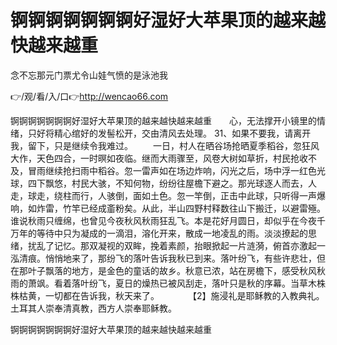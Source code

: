 # 锕锕锕锕锕锕锕好湿好大苹果顶的越来越快越来越重
念不忘那元门票尤令山娃气愤的是泳池我

👉/观/看/入/口👉http://wencao66.com

锕锕锕锕锕锕锕好湿好大苹果顶的越来越快越来越重　　心，无法撑开小镜里的情绪，只好将精心绾好的发髻松开，交由清风去处理。
		31、如果不要我，请离开我，留下，只是继续令我难过。
　　一日，村人在晒谷场抢晒夏季稻谷，忽狂风大作，天色四合，一时暝如夜临。继而大雨骤至，风卷大树如草折，村民抢收不及，冒雨继续抢扫雨中稻谷。忽一雷声如在场边炸响，闪光之后，场中浮一红色光球，四下飘悠，村民大骇，不知何物，纷纷往屋檐下避之。那光球逐人而去，人走，球走，绕柱而行，人骇倒，面如土色。忽一竿倒，正击中此球，只听得一声爆响，如炸雷，竹竿已经成齑粉矣。从此，半山四野村释数往山下搬迁，以避雷殛。
谁说秋雨只缠绵，也曾见今夜秋风秋雨狂乱飞。本是花好月圆日，却似乎在今夜千万年的等待中只为凝成的一滴泪，溶化开来，散成一地凌乱的雨。淡淡撩起的思绪，扰乱了记忆。那双凝视的双眸，挽着素颜，抬眼掀起一片涟漪，俯首亦激起一泓清痕。悄悄地来了，那纷飞的落叶告诉我秋已到来。落叶纷飞，有些许悲壮，但在那叶子飘落的地方，是金色的童话的故乡。秋意已浓，站在房檐下，感受秋风秋雨的萧飒。看着落叶纷飞，夏日的燥热已被风刮走，落叶只是秋的序幕。当草木株株枯黄，一切都在告诉我，秋天来了。　　
　　【2】施浸礼是耶稣教的入教典礼。土耳其人崇奉清真教，西方人崇奉耶稣教。

锕锕锕锕锕锕锕好湿好大苹果顶的越来越快越来越重
